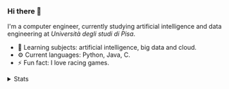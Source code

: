 ### Hi there 👋

I'm a computer engineer, currently studying artificial intelligence and data engineering at *Università degli studi di Pisa*.

- 🌱  Learning subjects: artificial intelligence, big data and cloud.
- ⚙️  Current languages: Python, Java, C.
- ⚡   Fun fact: I love racing games.

<details><summary>Stats</summary>
  
  ![Anurag's github stats](https://github-readme-stats.vercel.app/api?username=seraogianluca&show_icons=true&count_private=true)
  
  ![Top Langs](https://github-readme-stats.vercel.app/api/top-langs/?username=seraogianluca&layout=compact)
  
</details>
